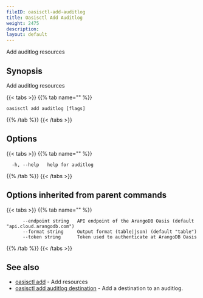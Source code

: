 ```yaml
---
fileID: oasisctl-add-auditlog
title: Oasisctl Add Auditlog
weight: 2475
description: 
layout: default
---
```

Add auditlog resources

## Synopsis

Add auditlog resources

{{< tabs >}}
{{% tab name="" %}}
```
oasisctl add auditlog [flags]
```
{{% /tab %}}
{{< /tabs >}}

## Options

{{< tabs >}}
{{% tab name="" %}}
```
  -h, --help   help for auditlog
```
{{% /tab %}}
{{< /tabs >}}

## Options inherited from parent commands

{{< tabs >}}
{{% tab name="" %}}
```
      --endpoint string   API endpoint of the ArangoDB Oasis (default "api.cloud.arangodb.com")
      --format string     Output format (table|json) (default "table")
      --token string      Token used to authenticate at ArangoDB Oasis
```
{{% /tab %}}
{{< /tabs >}}

## See also

* [oasisctl add]()	 - Add resources
* [oasisctl add auditlog destination](oasisctl-add-auditlog-destination)	 - Add a destination to an auditlog.

